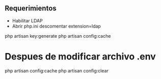 ## Requerimientos
- Habilitar LDAP  
- Abrir php.ini descomentar extension=ldap

php artisan key:generate
php artisan config:cache

# Despues de modificar archivo .env
php artisan config:cache
php artisan config:clear